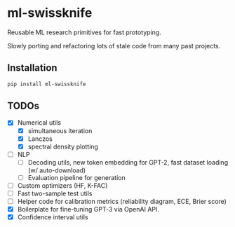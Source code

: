 # ml-swissknife

Reusable ML research primitives for fast prototyping. 

Slowly porting and refactoring lots of stale code from many past projects.

## Installation

```bash
pip install ml-swissknife
```

## TODOs
- [x] Numerical utils
  - [x] simultaneous iteration
  - [x] Lanczos
  - [x] spectral density plotting
- [ ] NLP
  - [ ] Decoding utils, new token embedding for GPT-2, fast dataset loading (w/ auto-download)
  - [ ] Evaluation pipeline for generation
- [ ] Custom optimizers (HF, K-FAC)
- [ ] Fast two-sample test utils
- [ ] Helper code for calibration metrics (reliability diagram, ECE, Brier score)
- [x] Boilerplate for fine-tuning GPT-3 via OpenAI API.
- [x] Confidence interval utils
